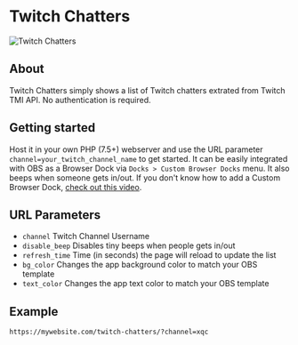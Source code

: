 # Twitch Chatters

![Twitch Chatters](https://i.postimg.cc/503SnnX5/Chatters.png)

## About

Twitch Chatters simply shows a list of Twitch chatters extrated from Twitch TMI API. No authentication is required.

## Getting started

Host it in your own PHP (7.5+) webserver and use the URL parameter `channel=your_twitch_channel_name` to get started.
It can be easily integrated with OBS as a Browser Dock via `Docks > Custom Browser Docks` menu. It also beeps when someone gets in/out.
If you don't know how to add a Custom Browser Dock, [check out this video](https://youtu.be/ItFeV8TimxE?t=82).

## URL Parameters

- `channel` Twitch Channel Username
- `disable_beep` Disables tiny beeps when people gets in/out
- `refresh_time` Time (in seconds) the page will reload to update the list
- `bg_color` Changes the app background color to match your OBS template
- `text_color` Changes the app text color to match your OBS template

## Example

`https://mywebsite.com/twitch-chatters/?channel=xqc`